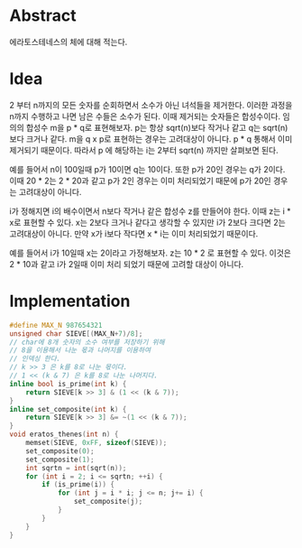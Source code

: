 # Abstract

에라토스테네스의 체에 대해 적는다.

# Idea

2 부터 n까지의 모든 숫자를 순회하면서 소수가 아닌 녀석들을
제거한다. 이러한 과정을 n까지 수행하고 나면 남은 수들은 소수가 된다. 이때
제거되는 숫자들은 합성수이다. 임의의 합성수 m을 p * q로 표현해보자.
p는 항상 sqrt(n)보다 작거나 같고 q는 sqrt(n)보다 크거나 같다.
m을 q x p로 표현하는 경우는 고려대상이 아니다. p * q 통해서 이미 제거되기
때문이다.  따라서 p 에 해당하는 i는 2부터 sqrt(n) 까지만 살펴보면
된다.

예를 들어서 n이 100일때 p가 10이면 q는 10이다. 또한 p가 20인 경우는
q가 2이다. 이때 20 * 2는 2 * 20과 같고 p가 2인 경우는 이미
처리되었기 때문에 p가 20인 경우는 고려대상이 아니다.

i가 정해지면 i의 배수이면서 n보다 작거나 같은 합성수 z를 만들어야
한다. 이때 z는 i * x로 표현할 수 있다. x는 2보다 크거나 같다고
생각할 수 있지만 i가 2보다 크다면 2는 고려대상이 아니다. 만약 x가
i보다 작다면 x * i는 이미 처리되었기 때문이다.

예를 들어서 i가 10일때 x는 2이라고 가정해보자. z는 10 * 2 로 표현할
수 있다. 이것은 2 * 10과 같고 i가 2일때 이미 처리 되었기 때문에
고려할 대상이 아니다.

# Implementation

```cpp
#define MAX_N 987654321
unsigned char SIEVE[(MAX_N+7)/8];
// char에 8개 숫자의 소수 여부를 저장하기 위해
// 8을 이용해서 나눈 몫과 나머지를 이용하여
// 인덱싱 한다.
// k >> 3 은 k를 8로 나눈 몫이다.
// 1 << (k & 7) 은 k를 8로 나눈 나머지다.
inline bool is_prime(int k) {
    return SIEVE[k >> 3] & (1 << (k & 7));
}
inline set_composite(int k) {
    return SIEVE[k >> 3] &= ~(1 << (k & 7));
}
void eratos_thenes(int n) {
    memset(SIEVE, 0xFF, sizeof(SIEVE));
    set_composite(0);
    set_composite(1);
    int sqrtn = int(sqrt(n));
    for (int i = 2; i <= sqrtn; ++i) {
        if (is_prime(i)) {
            for (int j = i * i; j <= n; j+= i) {
                set_composite(j);
            }
        }
    }
}
```
